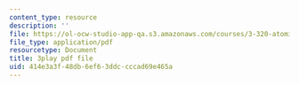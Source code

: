 ```yaml
---
content_type: resource
description: ''
file: https://ol-ocw-studio-app-qa.s3.amazonaws.com/courses/3-320-atomistic-computer-modeling-of-materials-sma-5107-spring-2005/414e3a3f48db6ef63ddccccad69e465a_3FumIu7Qito.pdf
file_type: application/pdf
resourcetype: Document
title: 3play pdf file
uid: 414e3a3f-48db-6ef6-3ddc-cccad69e465a
---
```

